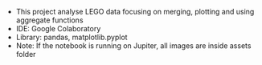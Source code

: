 <ul>
  <li>This project analyse LEGO data focusing on merging, plotting and using aggregate functions</li>
  <li>IDE: Google Colaboratory</li>
  <li>Library: pandas, matplotlib.pyplot</li>
  <li>Note: If the notebook is running on Jupiter, all images are inside assets folder</li>
</ul>
